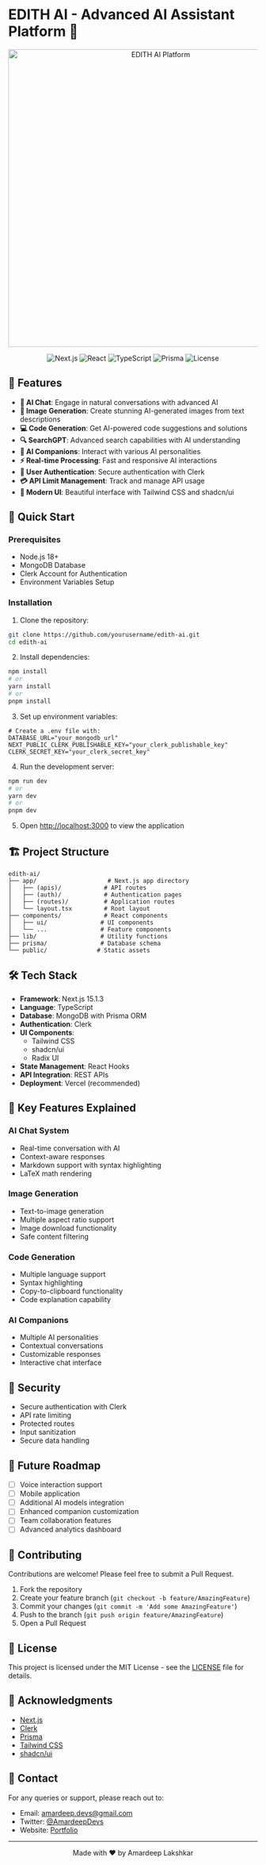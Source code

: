 # EDITH AI - Advanced AI Assistant Platform 🤖

<div align="center">
  <img src="/public/Hero.png" alt="EDITH AI Platform" width="600"/>
  
  ![Next.js](https://img.shields.io/badge/Next.js-15.1.3-black)
  ![React](https://img.shields.io/badge/React-19.0.0-blue)
  ![TypeScript](https://img.shields.io/badge/TypeScript-5.7.2-blue)
  ![Prisma](https://img.shields.io/badge/Prisma-6.1.0-green)
  ![License](https://img.shields.io/badge/License-MIT-yellow)
</div>

## 🌟 Features

- **🤖 AI Chat**: Engage in natural conversations with advanced AI
- **🎨 Image Generation**: Create stunning AI-generated images from text descriptions
- **💻 Code Generation**: Get AI-powered code suggestions and solutions
- **🔍 SearchGPT**: Advanced search capabilities with AI understanding
- **👥 AI Companions**: Interact with various AI personalities
- **⚡ Real-time Processing**: Fast and responsive AI interactions
- **🔐 User Authentication**: Secure authentication with Clerk
- **💳 API Limit Management**: Track and manage API usage
- **🎯 Modern UI**: Beautiful interface with Tailwind CSS and shadcn/ui

## 🚀 Quick Start

### Prerequisites

- Node.js 18+ 
- MongoDB Database
- Clerk Account for Authentication
- Environment Variables Setup

### Installation

1. Clone the repository:
```bash
git clone https://github.com/yourusername/edith-ai.git
cd edith-ai
```

2. Install dependencies:
```bash
npm install
# or
yarn install
# or
pnpm install
```

3. Set up environment variables:
```env
# Create a .env file with:
DATABASE_URL="your_mongodb_url"
NEXT_PUBLIC_CLERK_PUBLISHABLE_KEY="your_clerk_publishable_key"
CLERK_SECRET_KEY="your_clerk_secret_key"
```

4. Run the development server:
```bash
npm run dev
# or
yarn dev
# or
pnpm dev
```

5. Open [http://localhost:3000](http://localhost:3000) to view the application

## 🏗️ Project Structure

```
edith-ai/
├── app/                    # Next.js app directory
│   ├── (apis)/            # API routes
│   ├── (auth)/            # Authentication pages
│   ├── (routes)/          # Application routes
│   └── layout.tsx         # Root layout
├── components/            # React components
│   ├── ui/               # UI components
│   └── ...               # Feature components
├── lib/                  # Utility functions
├── prisma/               # Database schema
└── public/              # Static assets
```

## 🛠️ Tech Stack

- **Framework**: Next.js 15.1.3
- **Language**: TypeScript
- **Database**: MongoDB with Prisma ORM
- **Authentication**: Clerk
- **UI Components**: 
  - Tailwind CSS
  - shadcn/ui
  - Radix UI
- **State Management**: React Hooks
- **API Integration**: REST APIs
- **Deployment**: Vercel (recommended)

## 🔑 Key Features Explained

### AI Chat System
- Real-time conversation with AI
- Context-aware responses
- Markdown support with syntax highlighting
- LaTeX math rendering

### Image Generation
- Text-to-image generation
- Multiple aspect ratio support
- Image download functionality
- Safe content filtering

### Code Generation
- Multiple language support
- Syntax highlighting
- Copy-to-clipboard functionality
- Code explanation capability

### AI Companions
- Multiple AI personalities
- Contextual conversations
- Customizable responses
- Interactive chat interface

## 🔐 Security

- Secure authentication with Clerk
- API rate limiting
- Protected routes
- Input sanitization
- Secure data handling

## 🎯 Future Roadmap

- [ ] Voice interaction support
- [ ] Mobile application
- [ ] Additional AI models integration
- [ ] Enhanced companion customization
- [ ] Team collaboration features
- [ ] Advanced analytics dashboard

## 🤝 Contributing

Contributions are welcome! Please feel free to submit a Pull Request.

1. Fork the repository
2. Create your feature branch (`git checkout -b feature/AmazingFeature`)
3. Commit your changes (`git commit -m 'Add some AmazingFeature'`)
4. Push to the branch (`git push origin feature/AmazingFeature`)
5. Open a Pull Request

## 📝 License

This project is licensed under the MIT License - see the [LICENSE](LICENSE) file for details.

## 🙏 Acknowledgments

- [Next.js](https://nextjs.org/)
- [Clerk](https://clerk.dev/)
- [Prisma](https://www.prisma.io/)
- [Tailwind CSS](https://tailwindcss.com/)
- [shadcn/ui](https://ui.shadcn.com/)

## 📧 Contact

For any queries or support, please reach out to:
- Email: amardeep.devs@gmail.com
- Twitter: [@AmardeepDevs](https://twitter.com/AmardeepDevs)
- Website: [Portfolio](https://amardeep-portfolio.vercel.app])

---
<div align="center">
  Made with ❤️ by Amardeep Lakshkar
</div>
